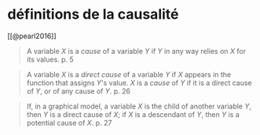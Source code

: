# définitions de la causalité

[[@pearl2016]]

> A variable $X$ is a *cause* of a variable $Y$ if $Y$ in any way relies on $X$ for its values.
> p. 5

> A variable $X$ is a *direct cause* of a variable $Y$ if $X$ appears in the function that assigns $Y$'s value. $X$ is a *cause* of $Y$ if it is a direct cause of $Y$, or of any cause of $Y$.
> p. 26

> If, in a graphical model, a variable $X$ is the child of another variable $Y$, then $Y$ is a direct cause of $X$; if $X$ is a descendant of $Y$, then $Y$ is a potential cause of $X$.
> p. 27